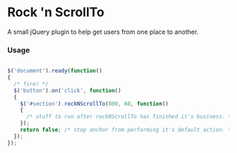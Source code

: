 # Rock 'n ScrollTo

A small jQuery plugin to help get users from one place to another.

### Usage

```javascript

$('document').ready(function()
{
  /* fire! */
  $('button').on('click', function()
  { 
    $('#section').rockNScrollTo(800, 60, function()
    {
      /* stuff to run after rockNScrollTo has finished it's business. */
    });
    return false; /* stop anchor from performing it's default action. */
  });
});

```